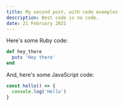 ```yaml
---
title: My second post, with code examples
description: Best code is no code.
date: 21 February 2021
---
```


Here's some Ruby code:

```rb
def hey_there
  puts 'Hey there'
end
```

And, here's some JavaScript code:

```js
const hello() => {
  console.log('Hello')
}
```

